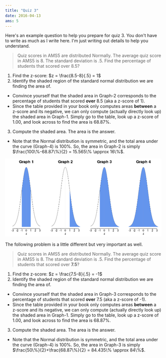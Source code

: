 ```yaml
---
title: "Quiz 3"
date: 2016-04-13
ams: 5
---
```


Here's an example question to help you prepare for quiz 3. You don't have to write as much as I write here. I'm just writing out details to help you understand.

> Quiz scores in AMS5 are distributed Normally. The average quiz score in AMS5 is 8. The standard deviation is .5. Find the percentage of students that scored over 8.5?

1. Find the z-score: $z = \frac{8.5-8}{.5} = 1$
2. Identify the shaded region of the standard normal distribution we are finding the area of. 
  - Convince yourself that the shaded area in Graph-2 corresponds to the percentage of students that scored **over** 8.5 (aka a z-score of 1).
  - Since the table provided in your book only computes areas **between** a z-score and its negative, we can only compute (actually directly look up) the shaded area in Graph-1. Simply go to the table, look up a z-score of 1.00, and look across to find the area is 68.87%.
3. Compute the shaded area. The area is the answer.
  - Note that the Normal distribution is symmetric, and the total area under the curve (Graph-4) is 100%. So, the area in Graph-2 is simply $\frac{100\%-68.87\%}{2} = 15.565\% \approx 16\%$.

![image1](/assets/ams5/zzz.png)

The following problem is a little different but very important as well.

> Quiz scores in AMS5 are distributed Normally. The average quiz score in AMS5 is 8. The standard deviation is .5. Find the percentage of students that scored over **7.5**?

1. Find the z-score: $z = \frac{7.5-8}{.5} = -1$
2. Identify the shaded region of the standard normal distribution we are finding the area of. 
  - Convince yourself that the shaded area in Graph-3 corresponds to the percentage of students that scored **over** 7.5 (aka a z-score of -1).
  - Since the table provided in your book only computes areas **between** a z-score and its negative, we can only compute (actually directly look up) the shaded area in Graph-1. Simply go to the table, look up a z-score of 1.00, and look across to find the area is 68.87%.
3. Compute the shaded area. The area is the answer.
  - Note that the Normal distribution is symmetric, and the total area under the curve (Graph-4) is 100%. So, the area in Graph-3 is simply $\frac{50\%}{2}+\frac{68.87\%}{2} = 84.435\% \approx 84\%$.



<!-- R code for plots
source("R_Functions/colorUnderCurve.R")

png("zzz.png",w=960)
par(mfrow=c(1,4))
curve(dnorm,-3,3,xlab="z",ylab="",yaxt="n",bty="n", main="Graph 1",cex.main=3,cex.axis=2,cex.lab=2)
color.fn(function(x) dnorm(x), -1, 1, "cornflowerblue")
abline(v=0,col="grey")

curve(dnorm,-3,3,xlab="z",ylab="",yaxt="n",bty="n", main="Graph 2",cex.main=3,cex.axis=2,cex.lab=2)
color.fn(function(x) dnorm(x), 1, 5, "cornflowerblue")
abline(v=0,col="grey")

curve(dnorm,-3,3,xlab="z",ylab="",yaxt="n",bty="n", main="Graph 3",cex.main=3,cex.axis=2,cex.lab=2)
color.fn(function(x) dnorm(x), -1, 5, "cornflowerblue")
abline(v=0,col="grey")

curve(dnorm,-3,3,xlab="z",ylab="",yaxt="n",bty="n", main="Graph 4",cex.main=3,cex.axis=2,cex.lab=2)
color.fn(function(x) dnorm(x), -5, 5, "cornflowerblue")
abline(v=0,col="grey")

par(mfrow=c(1,1))
dev.off()
-->
